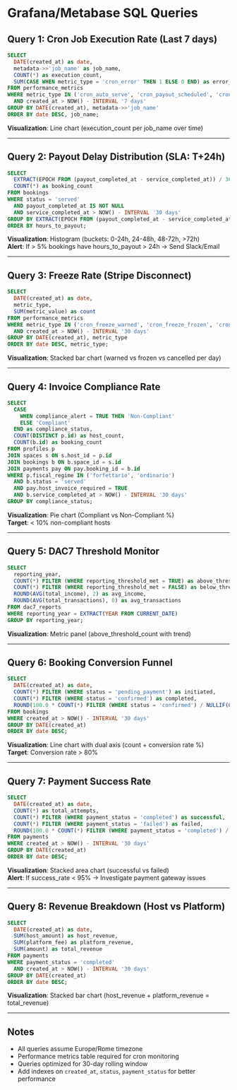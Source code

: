 # Grafana/Metabase SQL Queries

## Query 1: Cron Job Execution Rate (Last 7 days)

```sql
SELECT 
  DATE(created_at) as date,
  metadata->>'job_name' as job_name,
  COUNT(*) as execution_count,
  SUM(CASE WHEN metric_type = 'cron_error' THEN 1 ELSE 0 END) as error_count
FROM performance_metrics
WHERE metric_type IN ('cron_auto_serve', 'cron_payout_scheduled', 'cron_freeze_warned', 'cron_invoice_reminder_t3', 'cron_error')
  AND created_at > NOW() - INTERVAL '7 days'
GROUP BY DATE(created_at), metadata->>'job_name'
ORDER BY date DESC, job_name;
```

**Visualization**: Line chart (execution_count per job_name over time)

---

## Query 2: Payout Delay Distribution (SLA: T+24h)

```sql
SELECT 
  EXTRACT(EPOCH FROM (payout_completed_at - service_completed_at)) / 3600 AS hours_to_payout,
  COUNT(*) as booking_count
FROM bookings
WHERE status = 'served'
  AND payout_completed_at IS NOT NULL
  AND service_completed_at > NOW() - INTERVAL '30 days'
GROUP BY EXTRACT(EPOCH FROM (payout_completed_at - service_completed_at)) / 3600
ORDER BY hours_to_payout;
```

**Visualization**: Histogram (buckets: 0-24h, 24-48h, 48-72h, >72h)  
**Alert**: If > 5% bookings have hours_to_payout > 24h → Send Slack/Email

---

## Query 3: Freeze Rate (Stripe Disconnect)

```sql
SELECT 
  DATE(created_at) as date,
  metric_type,
  SUM(metric_value) as count
FROM performance_metrics
WHERE metric_type IN ('cron_freeze_warned', 'cron_freeze_frozen', 'cron_freeze_cancelled')
  AND created_at > NOW() - INTERVAL '30 days'
GROUP BY DATE(created_at), metric_type
ORDER BY date DESC, metric_type;
```

**Visualization**: Stacked bar chart (warned vs frozen vs cancelled per day)

---

## Query 4: Invoice Compliance Rate

```sql
SELECT 
  CASE 
    WHEN compliance_alert = TRUE THEN 'Non-Compliant'
    ELSE 'Compliant'
  END as compliance_status,
  COUNT(DISTINCT p.id) as host_count,
  COUNT(b.id) as booking_count
FROM profiles p
JOIN spaces s ON s.host_id = p.id
JOIN bookings b ON b.space_id = s.id
JOIN payments pay ON pay.booking_id = b.id
WHERE p.fiscal_regime IN ('forfettario', 'ordinario')
  AND b.status = 'served'
  AND pay.host_invoice_required = TRUE
  AND b.service_completed_at > NOW() - INTERVAL '30 days'
GROUP BY compliance_status;
```

**Visualization**: Pie chart (Compliant vs Non-Compliant %)  
**Target**: < 10% non-compliant hosts

---

## Query 5: DAC7 Threshold Monitor

```sql
SELECT 
  reporting_year,
  COUNT(*) FILTER (WHERE reporting_threshold_met = TRUE) as above_threshold_count,
  COUNT(*) FILTER (WHERE reporting_threshold_met = FALSE) as below_threshold_count,
  ROUND(AVG(total_income), 2) as avg_income,
  ROUND(AVG(total_transactions), 0) as avg_transactions
FROM dac7_reports
WHERE reporting_year = EXTRACT(YEAR FROM CURRENT_DATE)
GROUP BY reporting_year;
```

**Visualization**: Metric panel (above_threshold_count with trend)

---

## Query 6: Booking Conversion Funnel

```sql
SELECT 
  DATE(created_at) as date,
  COUNT(*) FILTER (WHERE status = 'pending_payment') as initiated,
  COUNT(*) FILTER (WHERE status = 'confirmed') as completed,
  ROUND(100.0 * COUNT(*) FILTER (WHERE status = 'confirmed') / NULLIF(COUNT(*) FILTER (WHERE status = 'pending_payment'), 0), 2) as conversion_rate
FROM bookings
WHERE created_at > NOW() - INTERVAL '30 days'
GROUP BY DATE(created_at)
ORDER BY date DESC;
```

**Visualization**: Line chart with dual axis (count + conversion rate %)  
**Target**: Conversion rate > 80%

---

## Query 7: Payment Success Rate

```sql
SELECT 
  DATE(created_at) as date,
  COUNT(*) as total_attempts,
  COUNT(*) FILTER (WHERE payment_status = 'completed') as successful,
  COUNT(*) FILTER (WHERE payment_status = 'failed') as failed,
  ROUND(100.0 * COUNT(*) FILTER (WHERE payment_status = 'completed') / COUNT(*), 2) as success_rate
FROM payments
WHERE created_at > NOW() - INTERVAL '30 days'
GROUP BY DATE(created_at)
ORDER BY date DESC;
```

**Visualization**: Stacked area chart (successful vs failed)  
**Alert**: If success_rate < 95% → Investigate payment gateway issues

---

## Query 8: Revenue Breakdown (Host vs Platform)

```sql
SELECT 
  DATE(created_at) as date,
  SUM(host_amount) as host_revenue,
  SUM(platform_fee) as platform_revenue,
  SUM(amount) as total_revenue
FROM payments
WHERE payment_status = 'completed'
  AND created_at > NOW() - INTERVAL '30 days'
GROUP BY DATE(created_at)
ORDER BY date DESC;
```

**Visualization**: Stacked bar chart (host_revenue + platform_revenue = total_revenue)

---

## Notes

- All queries assume Europe/Rome timezone
- Performance metrics table required for cron monitoring
- Queries optimized for 30-day rolling window
- Add indexes on `created_at`, `status`, `payment_status` for better performance
